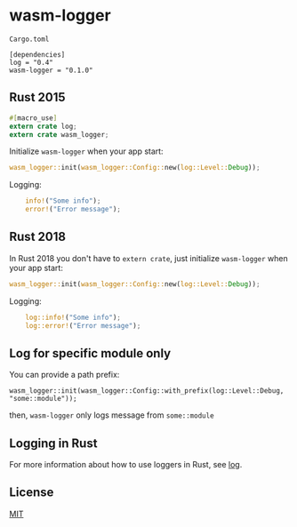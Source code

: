 # wasm-logger

`Cargo.toml`
```
[dependencies]
log = "0.4"
wasm-logger = "0.1.0"
```
## Rust 2015

```rust
#[macro_use]
extern crate log;
extern crate wasm_logger;
```

Initialize `wasm-logger` when your app start:
```rust
wasm_logger::init(wasm_logger::Config::new(log::Level::Debug));
```

Logging:
```rust
    info!("Some info");
    error!("Error message");
```

## Rust 2018
In Rust 2018 you don't have to `extern crate`, just initialize `wasm-logger` when your app start:
```rust
wasm_logger::init(wasm_logger::Config::new(log::Level::Debug));
```

Logging:
```rust
    log::info!("Some info");
    log::error!("Error message");
```

## Log for specific module only

You can provide a path prefix:
```
wasm_logger::init(wasm_logger::Config::with_prefix(log::Level::Debug, "some::module"));
```

then, `wasm-logger` only logs message from `some::module` 

## Logging in Rust

For more information about how to use loggers in Rust, see [log](https://crates.io/crates/log).

## License
[MIT](http://opensource.org/licenses/MIT)
